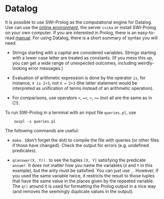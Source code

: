# Datalog

It is possible to use SWI-Prolog as the computational engine for Datalog. Use can use the [online environment](https://swish.swi-prolog.org/), the server `cvika` or install SWI-Prolog on your own computer. If you are interested in Prolog, there is an easy-to-read [manual](https://staff.fnwi.uva.nl/u.endriss/teaching/prolog/prolog.pdf). For using Datalog, there is a short summary of syntax you will need.

* Strings starting with a capital are considered variables. Strings starting with a lower case letter are treated as constants. (If you mess this up, you can get a wide range of unexpected outcomes, including weirdly-looking error messages.)

* Evaluation of arithmetic expression is done by the operator `is`, for instance, `X is 2+3`, not `X = 2+3` (the latter statement would be interpreted as unification of terms instead of an arithmetic operation).

* For comparisons, use operators `<`, `=<`, `>`, `>=` (not all are the same as in C!).

To run SWI-Prolog in a terminal with an input file `queries.pl`, use
```
	swipl -s queries.pl
```
The following commands are useful:

* `make.` (don't forget the dot) to compile the file with queries (or other files if those have changed). Check the output for errors (e.g. undefined predicates).

* `q(answer(X, Y)).` to see the tuples `[X, Y]` satisfying the predicate `answer`. It does not matter how you name the variables (`X` and `Y` in this example), but the arity must be satisfied. You can just use `_`. However, if you used the same variable twice, it restricts the result to those tuples that have the same value in the places given by the repeated variable. The `q()` around it is used for formatting the Prolog output in a nice way (and removes the seemingly duplicate values in the output).
